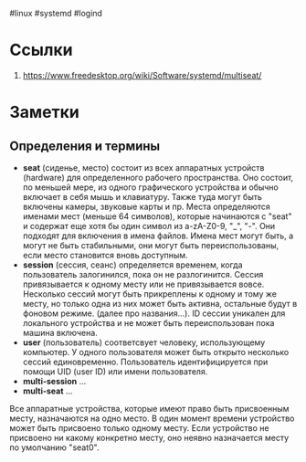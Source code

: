 #linux #systemd #logind

# Ссылки

1. https://www.freedesktop.org/wiki/Software/systemd/multiseat/

# Заметки

## Определения и термины

* **seat** (сиденье, место) состоит из всех аппаратных устройств (hardware) для определенного рабочего пространства. Оно состоит, по меньшей мере,
из одного графического устройства и обычно включает в себя мышь и клавиатуру. Также туда могут быть включены камеры, звуковые карты и пр. Места
определяются именами мест (меньше 64 символов), которые начинаются с "seat" и содержат еще хотя бы один символ из a-zA-Z0-9, "_", "-". Они подходят
для включения в имена файлов. Имена мест могут быть, а могут не быть стабильными, они могут быть переиспользованы, если место становится вновь доступным.
* **session** (сессия, сеанс) определяется временем, когда пользователь залогинился, пока он не разлогинится. Сессия привязывается к одному месту или
не привязывается вовсе. Несколько сессий могут быть прикреплены к одному и тому же месту, но только одна из них может быть активна, остальные будут
в фоновом режиме. (далее про названия...). ID сессии уникален для локального устройства и не может быть переиспользован пока машина включена.
* **user** (пользователь) соответсвует человеку, использующему компьютер. У одного пользователя может быть открыто несколько сессий единовременно.
Пользователь идентифицируется при помощи UID (user ID) или имени пользователя.
* **multi-session** ...
* **multi-seat** ...

Все аппаратные устройства, которые имеют право быть присвоенным месту, назначаются на одно место. В один момент времени устройство может быть присвоено
только одному месту. Если устройство не присвоено ни какому конкретно месту, оно неявно назначается месту по умолчанию "seat0".

